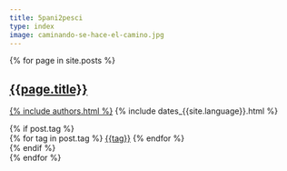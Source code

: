 ```yaml
---
title: 5pani2pesci
type: index
image: caminando-se-hace-el-camino.jpg
---
```


{% for page in site.posts %}
<section class="post-title no-bar">
    <h1><a href="{{page.url}}">{{page.title}}</a></h1>
    <p class="script-text">
    <span class="author"><a class="link-scale-effect" href="{{site.about}}">{% include authors.html %}</a></span>
    <span class="date">{% include dates_{{site.language}}.html %}</span>
    </p>
    {% if post.tag %}
    <div class="tags">
    <i class="fa fa-tag"></i>
    {% for tag in post.tag %}
    <a href="/{{tag}}" class="nobold">{{tag}}</a>
    {% endfor %}
    </div>
    {% endif %}
</section>
{% endfor %}
